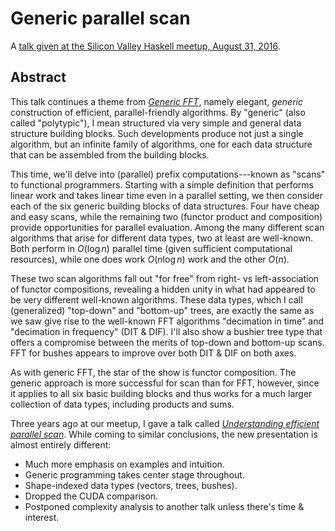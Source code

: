 # Generic parallel scan

A [talk given at the Silicon Valley Haskell meetup, August 31, 2016](https://www.meetup.com/haskellhackers/events/234242974/).

## Abstract

This talk continues a theme from [*Generic FFT*], namely elegant, *generic* construction of efficient, parallel-friendly algorithms. By "generic" (also called "polytypic"), I mean structured via very simple and general data structure building blocks. Such developments produce not just a single algorithm, but an infinite family of algorithms, one for each data structure that can be assembled from the building blocks.

This time, we'll delve into (parallel) prefix computations---known as "scans" to functional programmers. Starting with a simple definition that performs linear work and takes linear time even in a parallel setting, we then consider each of the six generic building blocks of data structures. Four have cheap and easy scans, while the remaining two (functor product and composition) provide opportunities for parallel evaluation. Among the many different scan algorithms that arise for different data types, two at least are well-known. Both perform in $O(\log n)$ parallel time (given sufficient computational resources), while one does work $O(n \log n)$ work and the other $O(n)$.

These two scan algorithms fall out "for free" from right- vs left-association of functor compositions, revealing a hidden unity in what had appeared to be very different well-known algorithms. These data types, which I call (generalized) "top-down" and "bottom-up" trees, are exactly the same as we saw give rise to the well-known FFT algorithms "decimation in time" and "decimation in frequency" (DIT & DIF). I'll also show a bushier tree type that offers a compromise between the merits of top-down and bottom-up scans. FFT for bushes appears to improve over both DIT & DIF on both axes.

As with generic FFT, the star of the show is functor composition. The generic approach is more successful for scan than for FFT, however, since it applies to all six basic building blocks and thus works for a much larger collection of data types, including products and sums.

Three years ago at our meetup, I gave a talk called [*Understanding efficient parallel scan*].
While coming to similar conclusions, the new presentation is almost entirely different:

*   Much more emphasis on examples and intuition.
*   Generic programming takes center stage throughout.
*   Shape-indexed data types (vectors, trees, bushes).
*   Dropped the CUDA comparison.
*   Postponed complexity analysis to another talk unless there's time & interest.

[*Generic FFT*]: https://github.com/conal/talk-2016-generic-fft "talk by Conal Elliott (2016)"

[*Understanding efficient parallel scan*]: https://github.com/conal/talk-2013-understanding-parallel-scan "talk by Conal Elliott (2013)"
